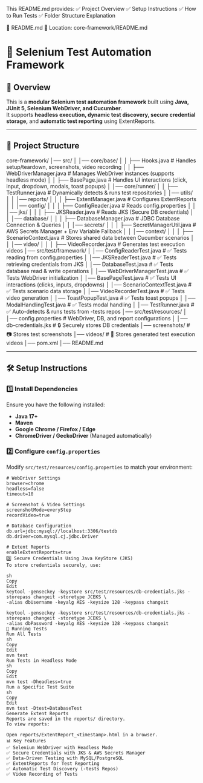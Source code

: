 This README.md provides:
✅ Project Overview
✅ Setup Instructions
✅ How to Run Tests
✅ Folder Structure Explanation

📂 README.md
📍 Location: core-framework/README.md

# 🚀 Selenium Test Automation Framework

## 📌 Overview
This is a **modular Selenium test automation framework** built using **Java, JUnit 5, Selenium WebDriver, and Cucumber**.  
It supports **headless execution, dynamic test discovery, secure credential storage,** and **automatic test reporting** using ExtentReports.

---

## 📂 Project Structure

core-framework/ 
  │── src/
  │ │── core/base/
  │ │ ├── Hooks.java # Handles setup/teardown, screenshots, video recording
  │ │ ├── WebDriverManager.java # Manages WebDriver instances (supports headless mode)
  │ │ ├── BasePage.java # Handles UI interactions (click, input, dropdown, modals, toast popups)
  │ │── core/runner/ 
  │ │ ├── TestRunner.java # Dynamically detects & runs test repositories
  │ │── utils/ 
  │ │ │── reports/ 
  │ │ │ ├── ExtentManager.java # Configures ExtentReports 
  │ │ │── config/ 
  │ │ │ ├── ConfigReader.java # Reads config.properties 
  │ │ │── jks/ 
  │ │ │ ├── JKSReader.java # Reads JKS (Secure DB credentials) 
  │ │ │── database/ 
  │ │ │ ├── DatabaseManager.java # JDBC Database Connection & Queries 
  │ │ │── secrets/ 
  │ │ │ ├── SecretManagerUtil.java # AWS Secrets Manager + Env Variable Fallback 
  │ │ │── context/ 
  │ │ │ ├── ScenarioContext.java # Stores shared data between Cucumber scenarios 
  │ │ │── video/ 
  │ │ │ ├── VideoRecorder.java # Generates test execution videos 
  │── src/test/framework/ 
  │ │── ConfigReaderTest.java # ✅ Tests reading from config.properties 
  │ │── JKSReaderTest.java # ✅ Tests retrieving credentials from JKS 
  │ │── DatabaseTest.java # ✅ Tests database read & write operations 
  │ │── WebDriverManagerTest.java # ✅ Tests WebDriver initialization 
  │ │── BasePageTest.java # ✅ Tests UI interactions (clicks, inputs, dropdowns) 
  │ │── ScenarioContextTest.java # ✅ Tests scenario data storage 
  │ │── VideoRecorderTest.java # ✅ Tests video generation 
  │ │── ToastPopupTest.java # ✅ Tests toast popups 
  │ │── ModalHandlingTest.java # ✅ Tests modal handling 
  │ │── TestRunner.java # ✅ Auto-detects & runs tests from -tests repos 
  │── src/test/resources/ 
  │ │── config.properties # WebDriver, DB, and report configurations 
  │ │── db-credentials.jks # 🔒 Securely stores DB credentials 
  │── screenshots/ # 📷 Stores test screenshots 
  │── videos/ # 🎥 Stores generated test execution videos 
  │── pom.xml
  │── README.md

---

## 🛠️ **Setup Instructions**

### **1️⃣ Install Dependencies**
Ensure you have the following installed:
- **Java 17+**
- **Maven**
- **Google Chrome / Firefox / Edge**
- **ChromeDriver / GeckoDriver** (Managed automatically)

### **2️⃣ Configure `config.properties`**
Modify `src/test/resources/config.properties` to match your environment:

```properties
# WebDriver Settings
browser=chrome
headless=false
timeout=10

# Screenshot & Video Settings
screenshotMode=everyStep
recordVideo=true

# Database Configuration
db.url=jdbc:mysql://localhost:3306/testdb
db.driver=com.mysql.cj.jdbc.Driver

# Extent Reports
enableExtentReports=true
3️⃣ Secure Credentials Using Java KeyStore (JKS)
To store credentials securely, use:

sh
Copy
Edit
keytool -genseckey -keystore src/test/resources/db-credentials.jks -storepass changeit -storetype JCEKS \
-alias dbUsername -keyalg AES -keysize 128 -keypass changeit

keytool -genseckey -keystore src/test/resources/db-credentials.jks -storepass changeit -storetype JCEKS \
-alias dbPassword -keyalg AES -keysize 128 -keypass changeit
🚀 Running Tests
Run All Tests
sh
Copy
Edit
mvn test
Run Tests in Headless Mode
sh
Copy
Edit
mvn test -Dheadless=true
Run a Specific Test Suite
sh
Copy
Edit
mvn test -Dtest=DatabaseTest
Generate Extent Reports
Reports are saved in the reports/ directory.
To view reports:

Open reports/ExtentReport_<timestamp>.html in a browser.
📊 Key Features
✅ Selenium WebDriver with Headless Mode
✅ Secure Credentials with JKS & AWS Secrets Manager
✅ Data-Driven Testing with MySQL/PostgreSQL
✅ ExtentReports for Test Reporting
✅ Automatic Test Discovery (-tests Repos)
✅ Video Recording of Tests

